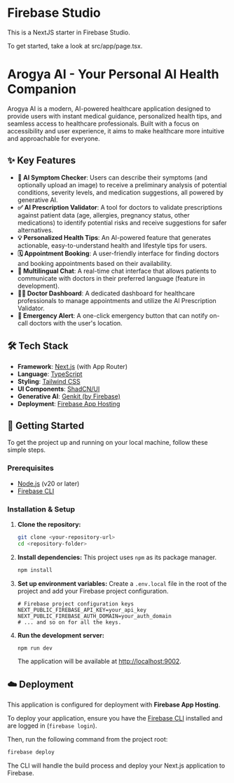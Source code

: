 # Firebase Studio

This is a NextJS starter in Firebase Studio.

To get started, take a look at src/app/page.tsx.
# Arogya AI - Your Personal AI Health Companion

Arogya AI is a modern, AI-powered healthcare application designed to provide users with instant medical guidance, personalized health tips, and seamless access to healthcare professionals. Built with a focus on accessibility and user experience, it aims to make healthcare more intuitive and approachable for everyone.

## ✨ Key Features

- **🤖 AI Symptom Checker**: Users can describe their symptoms (and optionally upload an image) to receive a preliminary analysis of potential conditions, severity levels, and medication suggestions, all powered by generative AI.
- **✅ AI Prescription Validator**: A tool for doctors to validate prescriptions against patient data (age, allergies, pregnancy status, other medications) to identify potential risks and receive suggestions for safer alternatives.
- **💡 Personalized Health Tips**: An AI-powered feature that generates actionable, easy-to-understand health and lifestyle tips for users.
- **🗓️ Appointment Booking**: A user-friendly interface for finding doctors and booking appointments based on their availability.
- **💬 Multilingual Chat**: A real-time chat interface that allows patients to communicate with doctors in their preferred language (feature in development).
- **🧑‍⚕️ Doctor Dashboard**: A dedicated dashboard for healthcare professionals to manage appointments and utilize the AI Prescription Validator.
- **🚨 Emergency Alert**: A one-click emergency button that can notify on-call doctors with the user's location.

## 🛠️ Tech Stack

- **Framework**: [Next.js](https://nextjs.org/) (with App Router)
- **Language**: [TypeScript](https://www.typescriptlang.org/)
- **Styling**: [Tailwind CSS](https://tailwindcss.com/)
- **UI Components**: [ShadCN/UI](https://ui.shadcn.com/)
- **Generative AI**: [Genkit (by Firebase)](https://firebase.google.com/docs/genkit)
- **Deployment**: [Firebase App Hosting](https://firebase.google.com/docs/app-hosting)

## 🚀 Getting Started

To get the project up and running on your local machine, follow these simple steps.

### Prerequisites

- [Node.js](https://nodejs.org/en) (v20 or later)
- [Firebase CLI](https://firebase.google.com/docs/cli)

### Installation & Setup

1.  **Clone the repository:**
    ```bash
    git clone <your-repository-url>
    cd <repository-folder>
    ```

2.  **Install dependencies:**
    This project uses `npm` as its package manager.
    ```bash
    npm install
    ```

3.  **Set up environment variables:**
    Create a `.env.local` file in the root of the project and add your Firebase project configuration.
    ```env
    # Firebase project configuration keys
    NEXT_PUBLIC_FIREBASE_API_KEY=your_api_key
    NEXT_PUBLIC_FIREBASE_AUTH_DOMAIN=your_auth_domain
    # ... and so on for all the keys.
    ```

4.  **Run the development server:**
    ```bash
    npm run dev
    ```
    The application will be available at [http://localhost:9002](http://localhost:9002).

## ☁️ Deployment

This application is configured for deployment with **Firebase App Hosting**.

To deploy your application, ensure you have the [Firebase CLI](https://firebase.google.com/docs/cli) installed and are logged in (`firebase login`).

Then, run the following command from the project root:

```bash
firebase deploy
```

The CLI will handle the build process and deploy your Next.js application to Firebase.
